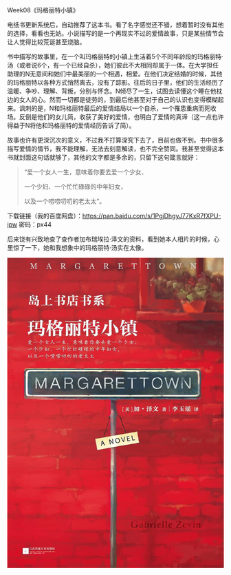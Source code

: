 Week08《玛格丽特小镇》

电纸书更新系统后，自动推荐了这本书。看了名字感觉还不错，想着暂时没有其他的选择，看看也无妨。小说描写的是一个再现实不过的爱情故事，只是某些情节会让人觉得比较荒诞甚至烧脑。

书中描写的故事里，在一个叫玛格丽特的小镇上生活着5个不同年龄段的玛格丽特·汤（或者说6个，有一个已经自杀），她们彼此不大相同却属于一体。在大学担任助理的N无意间和她们中最美丽的一个相遇，相爱。在他们决定结婚的时候，其他的玛格丽特以各种方式悄然离去，没有了踪影。往后的日子里，他们的生活经历了温暖、争吵、理解、背叛，分别与怀念。N倾尽了一生，试图去读懂这个睡在他枕边的女人的心。然而一切都是徒劳的，到最后他甚至对于自己的认识也变得模糊起来。讽刺的是，N和玛格丽特最后的爱情结局以一个自杀，一个罹患重病而死收场。反倒是他们的女儿简，收获了美好的爱情，也明白了爱情的真谛（这一点也许得益于N将他和玛格丽特的爱情经历告诉了简）。

故事也许有更深沉次的意义，不过我不打算深究下去了，目前也做不到。书中很多描写爱情的情节，我不能理解，无法去刻意解读，也不完全赞同。我甚至觉得这本书就封面这句话就够了，其他的文字都是多余的，只留下这句箴言就好：

> “爱一个女人一生，意味着你要去爱一个少女、
>
> 一个少妇、一个忙忙碌碌的中年妇女，
>
> 以及一个唠唠叨叨的老太太”。

下载链接（我的百度网盘）：https://pan.baidu.com/s/1PgjDhgyJ77KxR7fXPU-ipw 密码：px44

后来饶有兴致地查了查作者加布瑞埃拉·泽文的资料，看到她本人相片的时候，心里惊了一下，她和我想象中的玛格丽特·汤实在太像。

![1525564393873](assets/1525564393873.png)